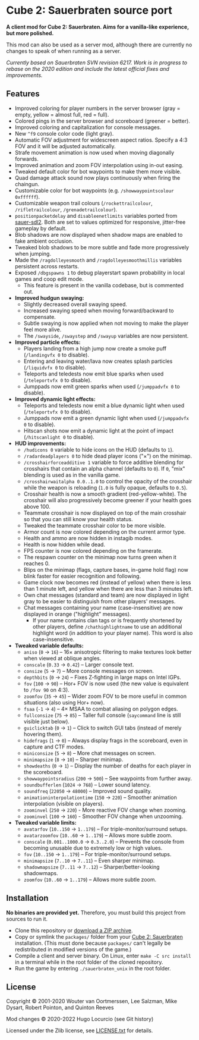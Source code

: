 # Cube 2: Sauerbraten source port

**A client mod for Cube 2: Sauerbraten. Aims for a vanilla-like experience, but more polished.**

This mod can also be used as a server mod, although there are currently no
changes to speak of when running as a server.

*Currently based on Sauerbraten SVN revision 6217. Work is in progress to rebase
on the 2020 edition and include the latest official fixes and improvements.*

## Features

- Improved coloring for player numbers in the server browser (gray = empty,
  yellow = almost full, red = full).
- Colored pings in the server browser and scoreboard (greener = better).
- Improved coloring and capitalization for console messages.
- New `^f9` console color code (light gray).
- Automatic FOV adjustment for widescreen aspect ratios. Specify a 4:3 FOV and
  it will be adjusted automatically.
- Strafe movement animation is now used when moving diagonally forwards.
- Improved animation and zoom FOV interpolation using in-out easing.
- Tweaked default color for bot waypoints to make them more visible.
- Quad damage attack sound now plays continuously when firing the chaingun.
- Customizable color for bot waypoints (e.g. `/showwaypointscolour 0xffffff`).
- Customizable weapon trail colours (`/rockettrailcolour`, `/rifletrailcolour`, `/grenadetrailcolour`).
- `positionpacketdelay` and `disableenetlimits` variables ported from
  [sauer-sdl2](https://github.com/extra-a/sauer-sdl2).
  Both are set to values optimized for responsive, jitter-free gameplay by default.
- Blob shadows are now displayed when shadow maps are enabled to fake ambient occlusion.
- Tweaked blob shadows to be more subtle and fade more progressively when jumping.
- Made the `/ragdolleyesmooth` and `/ragdolleyesmoothmillis` variables persistent
  across restarts.
- Exposed `/dbgspawns 1` to debug playerstart spawn probability in local games
  and coop edit mode.
  - This feature is present in the vanilla codebase, but is commented out.
- **Improved hudgun swaying:**
  - Slightly decreased overall swaying speed.
  - Increased swaying speed when moving forward/backward to compensate.
  - Subtle swaying is now applied when not moving to make the player feel more alive.
  - The `/swayside`, `/swaystep` and `/swayup` variables are now persistent.
- **Improved particle effects:**
  - Players landing from a high jump now create a smoke puff (`/landingvfx 0` to disable).
  - Entering and leaving water/lava now creates splash particles (`/liquidvfx 0` to disable).
  - Teleports and teledests now emit blue sparks when used (`/teleportvfx 0` to disable).
  - Jumppads now emit green sparks when used (`/jumppadvfx 0` to disable).
- **Improved dynamic light effects:**
  - Teleports and teledests now emit a blue dynamic light when used (`/teleportvfx 0` to disable).
  - Jumppads now emit a green dynamic light when used (`/jumppadvfx 0` to disable).
  - Hitscan shots now emit a dynamic light at the point of impact (`/hitscanlight 0` to disable).
- **HUD improvements:**
  - `/hudicons 0` variable to hide icons on the HUD (defaults to `1`).
  - `/radardeadplayers 0` to hide dead player icons ("×") on the minimap.
  - `/crosshairforceadditive 1` variable to force additive blending for
    crosshairs that contain an alpha channel (defaults to `0`). If `0`, "mix"
    blending is used as in the vanilla game.
  - `/crosshairwaitalpha 0.0..1.0` to control the opacity of the crosshair
    while the weapon is reloading (`1.0` is fully opaque, defaults to `0.5`).
  - Crosshair health is now a smooth gradient (red-yellow-white). The crosshair
    will also progressively become greener if your health goes above 100.
  - Teammate crosshair is now displayed on top of the main crosshair so that you
    can still know your health status.
  - Tweaked the teammate crosshair color to be more visible.
  - Armor count is now colored depending on the current armor type.
  - Health and ammo are now hidden in instagib modes.
  - Health is now hidden while dead.
  - FPS counter is now colored depending on the framerate.
  - The respawn counter on the minimap now turns green when it reaches 0.
  - Blips on the minimap (flags, capture bases, in-game hold flag)
    now blink faster for easier recognition and following.
  - Game clock now becomes red (instead of yellow) when there is less than 1
    minute left, and yellow when there are less than 3 minutes left.
  - Own chat messages (standard and team) are now displayed in light gray to
    be easier to distinguish from other players' messages.
  - Chat messages containing your name (case-insensitive) are now displayed in
    orange ("highlight" messages).
    - If your name contains clan tags or is frequently shortened by other players,
      define `/chathighlightname` to use an additional highlight word
      (in addition to your player name). This word is also case-insensitive.
- **Tweaked variable defaults:**
  - `aniso` (`0` → `16`) – 16× anisotropic filtering to make textures look
    better when viewed at oblique angles.
  - `conscale` (`0.33` → `0.42`) – Larger console text.
  - `consize` (`5` → `7`) – More console messages on screen.
  - `depthbits` (`0` → `24`) – Fixes Z-fighting in large maps on Intel IGPs.
  - `fov` (`100` → `90`) – Hor+ FOV is now used (the new value is equivalent to `/fov 90` on 4:3).
  - `zoomfov` (`35` → `45`) – Wider zoom FOV to be more useful in common situations (also using Hor+ now).
  - `fsaa` (`-1` → `4`) – 4× MSAA to combat aliasing on polygon edges.
  - `fullconsize` (`75` → `85`) – Taller full console (`saycommand` line is still visible just below).
  - `guiclicktab` (`0` → `1`) – Click to switch GUI tabs (instead of merely hovering them).
  - `hidefrags` (`1` → `0`) – Always display frags in the scoreboard, even in capture and CTF modes.
  - `miniconsize` (`5` → `8`) – More chat messages on screen.
  - `minimapsize` (`8` → `10`) – Sharper minimap.
  - `showdeaths` (`0` → `1`) – Display the number of deaths for each player in the scoreboard.
  - `showwaypointsradius` (`200` → `500`) – See waypoints from further away.
  - `soundbufferlen` (`1024` → `768`) – Lower sound latency.
  - `soundfreq` (`22050` → `48000`) – Improved sound quality.
  - `animationinterpolationtime` (`150` → `220`) – Smoother animation interpolation (visible on players).
  - `zoominvel` (`250` → `220`) - More reactive FOV change when zooming.
  - `zoominvel` (`100` → `160`) - Smoother FOV change when unzooming.
- **Tweaked variable limits:**
  - `avatarfov` (`10..150` → `1..179`) – For triple-monitor/surround setups.
  - `avatarzoomfov` (`10..60` → `1..179`) – Allows more subtle zoom.
  - `conscale` (`0.001..1000.0` → `0.3..2.0`) – Prevents the console from
    becoming unusable due to extremely low or high values.
  - `fov` (`10..150` → `1..179`) – For triple-monitor/surround setups.
  - `minimapsize` (`7..10` → `7..11`) – Even sharper minimap.
  - `shadowmapsize` (`7..11` → `7..12`) – Sharper/better-looking shadowmaps.
  - `zoomfov` (`10..60` → `1..179`) – Allows more subtle zoom.

## Installation

**No binaries are provided yet.** Therefore, you must build this project from
sources to run it.

- Clone this repository or
  [download a ZIP archive](https://github.com/Calinou/sauerbraten-source-port/archive/master.zip).
- Copy or symlink the `packages/` folder from your
  [Cube 2: Sauerbraten](http://sauerbraten.org) installation.
  (This must done because `packages/` can't legally be redistributed
  in modified versions of the game.)
- Compile a client and server binary. On Linux, enter `make -C src install` in a terminal while in
  the root folder of the cloned repository.
- Run the game by entering `./sauerbraten_unix` in the root folder.

## License

Copyright © 2001-2020 Wouter van Oortmerssen, Lee Salzman, Mike Dysart, Robert Pointon, and Quinton Reeves

Mod changes © 2020-2022 Hugo Locurcio (see Git history)

Licensed under the Zlib license, see [LICENSE.txt](LICENSE.txt) for details.
